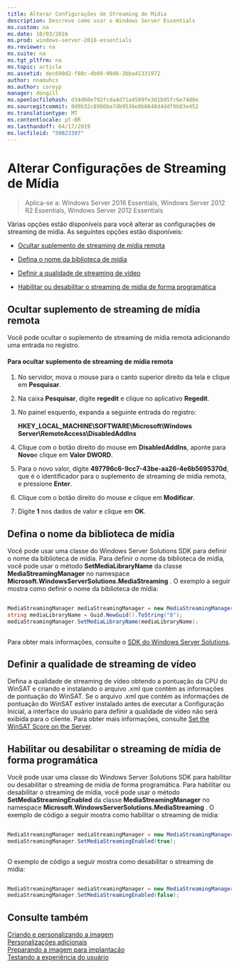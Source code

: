 ```yaml
---
title: Alterar Configurações de Streaming de Mídia
description: Descreve como usar o Windows Server Essentials
ms.custom: na
ms.date: 10/03/2016
ms.prod: windows-server-2016-essentials
ms.reviewer: na
ms.suite: na
ms.tgt_pltfrm: na
ms.topic: article
ms.assetid: dec690d2-f80c-4b09-99d6-3bba41331972
author: nnamuhcs
ms.author: coreyp
manager: dongill
ms.openlocfilehash: d34d60e792fcda4d71a4509fe3d1b95fc6e74d0e
ms.sourcegitcommit: 0d0b32c8986ba7db9536e0b8648d4ddf9b03e452
ms.translationtype: MT
ms.contentlocale: pt-BR
ms.lasthandoff: 04/17/2019
ms.locfileid: "59823397"
---
```

# <a name="change-media-streaming-settings"></a>Alterar Configurações de Streaming de Mídia

>Aplica-se a: Windows Server 2016 Essentials, Windows Server 2012 R2 Essentials, Windows Server 2012 Essentials

Várias opções estão disponíveis para você alterar as configurações de streaming de mídia. As seguintes opções estão disponíveis:  
  
-   [Ocultar suplemento de streaming de mídia remota](Change-Media-Streaming-Settings.md#BKMK_DisableRemote)  
  
-   [Defina o nome da biblioteca de mídia](Change-Media-Streaming-Settings.md#BKMK_LibraryName)  
  
-   [Definir a qualidade de streaming de vídeo](Change-Media-Streaming-Settings.md#BKMK_StreamingQuality)  
  
-   [Habilitar ou desabilitar o streaming de mídia de forma programática](Change-Media-Streaming-Settings.md#BKMK_Program)  
  
##  <a name="BKMK_DisableRemote"></a> Ocultar suplemento de streaming de mídia remota  
 Você pode ocultar o suplemento de streaming de mídia remota adicionando uma entrada no registro.  
  
#### <a name="to-hide-the-remote-media-streaming-add-in"></a>Para ocultar suplemento de streaming de mídia remota  
  
1.  No servidor, mova o mouse para o canto superior direito da tela e clique em **Pesquisar**.  
  
2.  Na caixa **Pesquisar**, digite **regedit** e clique no aplicativo **Regedit**.  
  
3.  No painel esquerdo, expanda a seguinte entrada do registro:  
  
     **HKEY_LOCAL_MACHINE\SOFTWARE\Microsoft\Windows Server\RemoteAccess\DisabledAddIns**  
  
4.  Clique com o botão direito do mouse em **DisabledAddIns**, aponte para **Novo**e clique em **Valor DWORD**.  
  
5.  Para o novo valor, digite **497796c6-9cc7-43be-aa26-4e6b5695370d**, que é o identificador para o suplemento de streaming de mídia remota, e pressione **Enter**.  
  
6.  Clique com o botão direito do mouse e clique em **Modificar**.  
  
7.  Digite **1** nos dados de valor e clique em **OK**.  
  
##  <a name="BKMK_LibraryName"></a> Defina o nome da biblioteca de mídia  
 Você pode usar uma classe do Windows Server Solutions SDK para definir o nome da biblioteca de mídia. Para definir o nome da biblioteca de mídia, você pode usar o método **SetMediaLibraryName** da classe **MediaStreamingManager** no namespace **Microsoft.WindowsServerSolutions.MediaStreaming** . O exemplo a seguir mostra como definir o nome da biblioteca de mídia:  
  
```c#  
  
MediaStreamingManager mediaStreamingManager = new MediaStreamingManager();  
string mediaLibraryName = Guid.NewGuid().ToString("B");   
mediaStreamingManager.SetMediaLibraryName(mediaLibraryName);  
  
```  
  
 Para obter mais informações, consulte o [SDK do Windows Server Solutions](https://go.microsoft.com/fwlink/?LinkID=248648).  
  
##  <a name="BKMK_StreamingQuality"></a> Definir a qualidade de streaming de vídeo  
 Defina a qualidade de streaming de vídeo obtendo a pontuação da CPU do WinSAT e criando e instalando o arquivo .xml que contém as informações de pontuação do WinSAT. Se o arquivo .xml que contém as informações de pontuação do WinSAT estiver instalado antes de executar a Configuração Inicial, a interface do usuário para definir a qualidade de vídeo não será exibida para o cliente. Para obter mais informações, consulte [Set the WinSAT Score on the Server](Set-the-WinSAT-Score-on-the-Server.md).  
  
##  <a name="BKMK_Program"></a> Habilitar ou desabilitar o streaming de mídia de forma programática  
 Você pode usar uma classe do Windows Server Solutions SDK para habilitar ou desabilitar o streaming de mídia de forma programática. Para habilitar ou desabilitar o streaming de mídia, você pode usar o método **SetMediaStreamingEnabled** da classe **MediaStreamingManager** no namespace **Microsoft.WindowsServerSolutions.MediaStreaming** . O exemplo de código a seguir mostra como habilitar o streaming de mídia:  
  
```c#  
  
MediaStreamingManager mediaStreamingManager = new MediaStreamingManager();  
mediaStreamingManager.SetMediaStreamingEnabled(true);  
  
```  
  
 O exemplo de código a seguir mostra como desabilitar o streaming de mídia:  
  
```c#  
  
MediaStreamingManager mediaStreamingManager = new MediaStreamingManager();  
mediaStreamingManager.SetMediaStreamingEnabled(false);  
```  
  
## <a name="see-also"></a>Consulte também  
 [Criando e personalizando a imagem](Creating-and-Customizing-the-Image.md)   
 [Personalizações adicionais](Additional-Customizations.md)   
 [Preparando a imagem para implantação](Preparing-the-Image-for-Deployment.md)   
 [Testando a experiência do usuário](Testing-the-Customer-Experience.md)